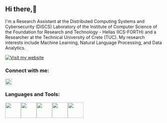 ## Hi there,👋

I'm a Research Assistant at the Distributed Computing Systems and Cybersecurity (DiSCS) Laboratory of the Institute of Computer Science of the Foundation for Research and Technology - Hellas (ICS-FORTH) and a Researcher at the Technical University of Crete (TUC). My research interests include Machine Learning, Natural Language Processing, and Data Analytics.

[![Visit my website](https://img.shields.io/badge/Visit%20my%20website-blue?style=for-the-badge&logo=web)](https://www.csd.uoc.gr/~shevtsov/)
<!--
**alexdrk14/alexdrk14** is a ✨ _special_ ✨ repository because its `README.md` (this file) appears on your GitHub profile.

Here are some ideas to get you started:

- 🔭 I’m currently working as Reseracher on AI at Foundation of Research and Technology - Hellas and ECE-TUC
- 🌱 I’m currently learning LLMs.
**- 👯 I’m looking to collaborate on ...
**- 🤔 I’m looking for help with ...
**- 💬 Ask me about ...
**- 📫 How to reach me: ...
**- 😄 Pronouns: ...
**- ⚡ Fun fact: ...
**-->

### Connect with me:


[<img align="left" alt="audhiaprilliant | LinkedIn" width="22px" src="https://cdn.jsdelivr.net/npm/simple-icons@v3/icons/linkedin.svg" />][linkedin]
<br />

### Languages and Tools:
<img height=50 src="https://cdn.jsdelivr.net/gh/devicons/devicon/icons/linux/linux-original.svg" /><img height=50 src="https://cdn.jsdelivr.net/gh/devicons/devicon/icons/python/python-original.svg" /><img height=50 src="https://cdn.jsdelivr.net/gh/devicons/devicon/icons/pytorch/pytorch-original.svg" /><img height=50 src="https://cdn.jsdelivr.net/gh/devicons/devicon/icons/tensorflow/tensorflow-original.svg" /><img height=50 src="https://cdn.jsdelivr.net/gh/devicons/devicon/icons/bash/bash-original.svg" />
                   
<br />

[linkedin]: https://www.linkedin.com/in/alexandershevtsov/

